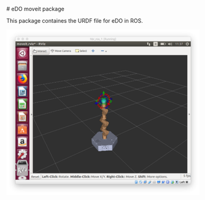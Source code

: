 # eDO moveit package

This package containes the URDF file for eDO in ROS.

![Edo moveit screen](img/screen.png)